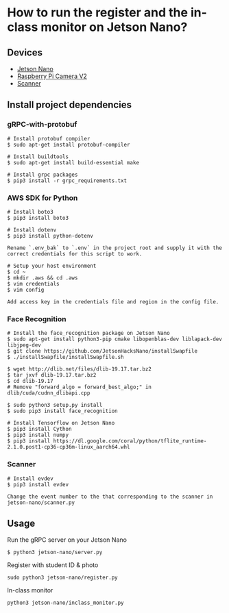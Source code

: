 # How to run the register and the in-class monitor on Jetson Nano?
## Devices
- [Jetson Nano](https://www.nvidia.com/zh-tw/autonomous-machines/embedded-systems/jetson-nano/)
- [Raspberry Pi Camera V2](https://www.raspberrypi.com/products/camera-module-v2/)
- [Scanner](https://www.amazon.com/usb-scanner/s?k=usb+scanner)

## Install project dependencies
### gRPC-with-protobuf
```
# Install protobuf compiler
$ sudo apt-get install protobuf-compiler

# Install buildtools
$ sudo apt-get install build-essential make

# Install grpc packages
$ pip3 install -r grpc_requirements.txt
```

### AWS SDK for Python
```
# Install boto3
$ pip3 install boto3

# Install dotenv
$ pip3 install python-dotenv

Rename `.env_bak` to `.env` in the project root and supply it with the correct credentials for this script to work.

# Setup your host environment
$ cd ~
$ mkdir .aws && cd .aws
$ vim credentials
$ vim config

Add access key in the credentials file and region in the config file.
```

### Face Recognition
```
# Install the face_recognition package on Jetson Nano
$ sudo apt-get install python3-pip cmake libopenblas-dev liblapack-dev libjpeg-dev
$ git clone https://github.com/JetsonHacksNano/installSwapfile
$ ./installSwapfile/installSwapfile.sh

$ wget http://dlib.net/files/dlib-19.17.tar.bz2 
$ tar jxvf dlib-19.17.tar.bz2
$ cd dlib-19.17
# Remove "forward_algo = forward_best_algo;" in dlib/cuda/cudnn_dlibapi.cpp

$ sudo python3 setup.py install
$ sudo pip3 install face_recognition
```

```
# Install Tensorflow on Jetson Nano
$ pip3 install Cython
$ pip3 install numpy
$ pip3 install https://dl.google.com/coral/python/tflite_runtime-2.1.0.post1-cp36-cp36m-linux_aarch64.whl
```

### Scanner
```
# Install evdev
$ pip3 install evdev

Change the event number to the that corresponding to the scanner in jetson-nano/scanner.py
```

## Usage
Run the gRPC server on your Jetson Nano
```
$ python3 jetson-nano/server.py
```

Register with student ID & photo
```
sudo python3 jetson-nano/register.py
```

In-class monitor
```
python3 jetson-nano/inclass_monitor.py
```

